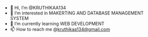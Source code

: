 - 👋 Hi, I’m @KRUTHIKAA134
- 👀 I’m interested in MAKERTING AND DATABASE MANAGEMENT SYSTEM
- 🌱 I’m currently learning WEB DEVELOPMENT
-  📫 How to reach me @kruthikaa134@gmail.com


<!---
KRUTHIKAA134/KRUTHIKAA134 is a ✨ special ✨ repository because its `README.md` (this file) appears on your GitHub profile.
You can click the Preview link to take a look at your changes.
--->
